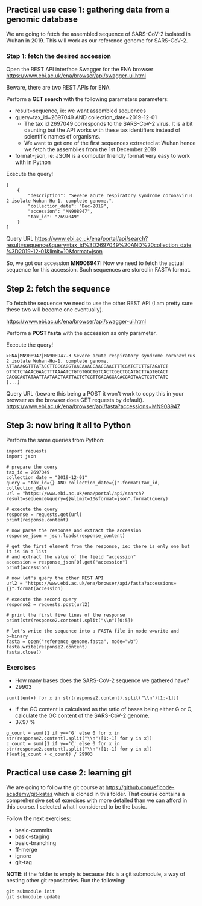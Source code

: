 


## Practical use case 1: gathering data from a genomic database

We are going to fetch the assembled sequence of SARS-CoV-2 isolated in Wuhan in 2019. This will work as our reference genome for SARS-CoV-2.

### Step 1: fetch the desired accession

Open the REST API interface Swagger for the ENA browser https://www.ebi.ac.uk/ena/browser/api/swagger-ui.html

Beware, there are two REST APIs for ENA.

Perform a **GET search** with the following parameters parameters:
- result=sequence, ie: we want assembled sequences
- query=tax_id=2697049 AND collection_date=2019-12-01
	- The tax id 2697049 corresponds to the SARS-CoV-2 virus. It is a bit daunting but the API works with these tax identifiers instead of scientific names of organisms.
	- We want to get one of the first sequences extracted at Wuhan hence we fetch the assemblies from the 1st December 2019
- format=json, ie: JSON is a computer friendly format very easy to work with in Python

Execute the query!

```
[ 
	{ 
		"description": "Severe acute respiratory syndrome coronavirus 2 isolate Wuhan-Hu-1, complete genome.", 
		"collection_date": "Dec-2019", 
		"accession": "MN908947", 
		"tax_id": "2697049" 
	} 
]
```

Query URL
https://www.ebi.ac.uk/ena/portal/api/search?result=sequence&query=tax_id%3D2697049%20AND%20collection_date%3D2019-12-01&limit=10&format=json

So, we got our accession **MN908947**! Now we need to fetch the actual sequence for this accession. Such sequences are stored in FASTA format.

## Step 2: fetch the sequence

To fetch the sequence we need to use the other REST API (I am pretty sure these two will become one eventually).

https://www.ebi.ac.uk/ena/browser/api/swagger-ui.html

Perform a **POST fasta** with the accession as only parameter.

Execute the query!

```
>ENA|MN908947|MN908947.3 Severe acute respiratory syndrome coronavirus 2 isolate Wuhan-Hu-1, complete genome.
ATTAAAGGTTTATACCTTCCCAGGTAACAAACCAACCAACTTTCGATCTCTTGTAGATCT
GTTCTCTAAACGAACTTTAAAATCTGTGTGGCTGTCACTCGGCTGCATGCTTAGTGCACT
CACGCAGTATAATTAATAACTAATTACTGTCGTTGACAGGACACGAGTAACTCGTCTATC
[...]
```

Query URL (beware this being a POST it won't work to copy this in your browser as the browser does GET requests by default).
https://www.ebi.ac.uk/ena/browser/api/fasta?accessions=MN908947

## Step 3: now bring it all to Python

Perform the same queries from Python:
```
import requests
import json

# prepare the query
tax_id = 2697049
collection_date = "2019-12-01"
query = "tax_id={} AND collection_date={}".format(tax_id, collection_date)
url = "https://www.ebi.ac.uk/ena/portal/api/search?result=sequence&query={}&limit=10&format=json".format(query)

# execute the query
response = requests.get(url)
print(response.content)

# now parse the response and extract the accession
response_json = json.loads(response_content)

# get the first element from the response, ie: there is only one but it is in a list
# and extract the value of the field "accession"
accession = response_json[0].get("accession")
print(accession)

# now let's query the other REST API
url2 = "https://www.ebi.ac.uk/ena/browser/api/fasta?accessions={}".format(accession)

# execute the second query
response2 = requests.post(url2)

# print the first five lines of the response
print(str(response2.content).split("\\n")[0:5])

# let's write the sequence into a FASTA file in mode w=write and b=binary
fasta = open("reference_genome.fasta", mode="wb")
fasta.write(response2.content)
fasta.close()
```

### Exercises

- How many bases does the SARS-CoV-2 sequence we gathered have? 
- 29903
```
sum([len(x) for x in str(response2.content).split("\\n")[1:-1]])
```

- If the GC content is calculated as the ratio of bases being either G or C, calculate the GC content of the SARS-CoV-2 genome.
- 37.97 %
```
g_count = sum([1 if y=='G' else 0 for x in str(response2.content).split("\\n")[1:-1] for y in x])
c_count = sum([1 if y=='C' else 0 for x in str(response2.content).split("\\n")[1:-1] for y in x])
float(g_count + c_count) / 29903
```


## Practical use case 2: learning git

We are going to follow the git course at https://github.com/eficode-academy/git-katas which is cloned in this folder.
That course contains a comprehensive set of exercises with more detailed than we can afford in this course. I selected what I considered to be the basic.

Follow the next exercises:
- basic-commits
- basic-staging
- basic-branching
- ff-merge
- ignore
- git-tag

**NOTE**: if the folder is empty is because this is a git submodule, a way of nesting other git repositories. Run the following:
```
git submodule init
git submodule update
```
